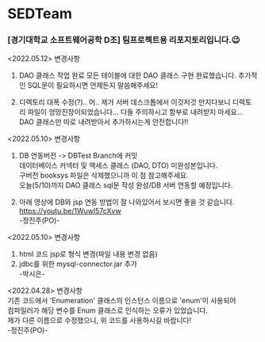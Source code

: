 # SEDTeam
### [경기대학교 소프트웨어공학 D조] 팀프로젝트용 리포지토리입니다.:wink:<br>
<2022.05.12> 변경사항 <br>
1. DAO 클래스 작업 완료
 모든 테이블에 대한 DAO 클래스 구현 완료했습니다. 추가적인 SQL문이 필요하시면 언제든지 말씀해주세요!
 
2. 디렉토리 대폭 수정(?)..
 어.. 제가 서버 데스크톱에서 이것저것 만지다보니 디렉토리 파일이 엉망진창이되었습니다... 
 다들 주의하시고 함부로 내려받지 마세요...
 DAO 클래스만 따로 내려받아서 추가하시는게 안전합니다!!

<2022.05.10> 변경사항<br>
1. DB 연동버전 -> DBTest Branch에 커밋<br>
 데이터베이스 커넥터 및 액세스 클래스 (DAO, DTO) 미완성본입니다.<br>
 구버전 booksys 파일은 삭제했으니까 이 점 참고해주세요.<br>
 오늘(5/10)까지 DAO 클래스 sql문 작성 완성/DB 서버 연동할 예정입니다.<br>
 
2. 아래 영상에 DB와 jsp 연동 방법이 잘 나와있어서 보시면 좋을 것 같습니다.<br>
https://youtu.be/1Wuwl57cXvw<br>
-정진주(PO)-

<2022.05.10> 변경사항 <br>
1. html 코드 jsp로 형식 변경(파일 내용 변경 없음)
2. jdbc를 위한 mysql-connector.jar 추가 
<br>-박시은-

<2022.04.28> 변경사항 <br>
기존 코드에서 'Enumeration' 클래스의 인스턴스 이름으로 'enum'이 사용되어<br> 
컴파일러가 해당 변수를 Enum 클래스로 인식하는 오류가 있었습니다.<br>
제가 다른 이름으로 수정했으니, 위 코드를 사용하시길 바랍니다!<br>
-정진주(PO)-
